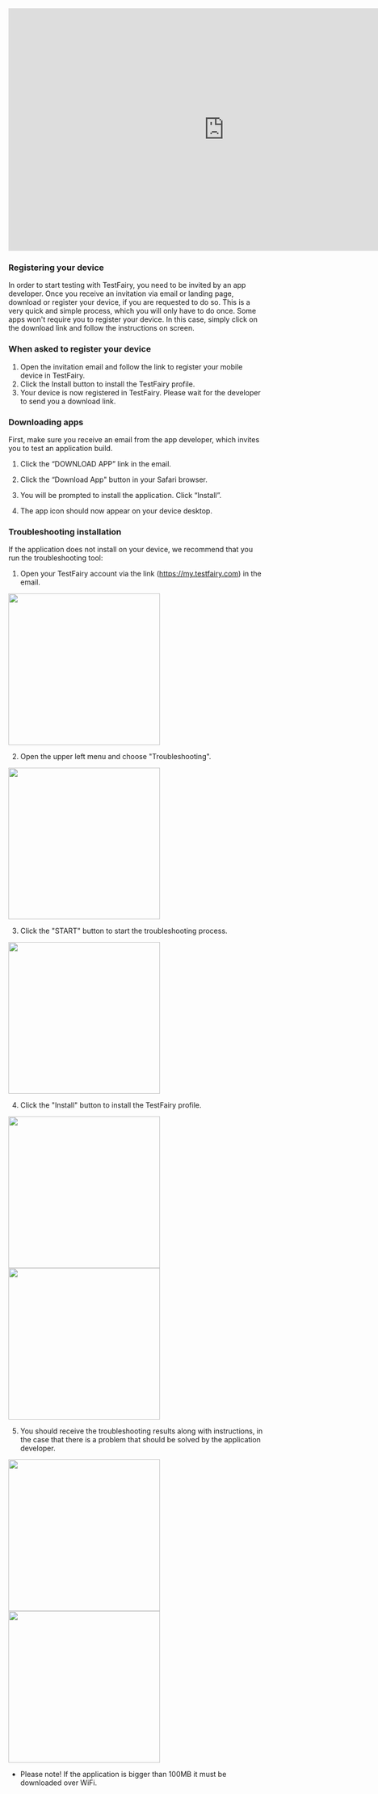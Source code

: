 
<iframe width="854" height="480" src="https://www.youtube.com/embed/YqhiGrh7vjc" frameborder="0" allow="autoplay; encrypted-media" allowfullscreen></iframe>


### Registering your device

In order to start testing with TestFairy, you need to be invited by an app developer.
Once you receive an invitation via email or landing page, download or register your device, if you are requested to do so.
This is a very quick and simple process, which you will only have to do once.
Some apps won't require you to register your device. In this case, simply click on the download link and follow the instructions on screen. 

### When asked to register your device

1. Open the invitation email and follow the link to register your mobile device in TestFairy.
2. Click the Install button to install the TestFairy profile.
3. Your device is now registered in TestFairy. Please wait for the developer to send you a download link.


### Downloading apps

First, make sure you receive an email from the app developer, which invites you to test an application build.

1. Click the “DOWNLOAD APP” link in the email.

2. Click the “Download App" button in your Safari browser.

3. You will be prompted to install the application. Click “Install”.

4. The app icon should now appear on your device desktop. 



### Troubleshooting installation

If the application does not install on your device, we recommend that you run the troubleshooting tool:

1. Open your TestFairy account via the link (https://my.testfairy.com) in the email.

  <img src="/img/tester/31-mytestfairy.png" width="300"/>

2. Open the upper left menu and choose "Troubleshooting".

  <img src="/img/tester/32-mytestfairy-menu.png" width="300"/>

3. Click the "START" button to start the troubleshooting process.

  <img src="/img/tester/33-mytestfairy-trbl-start.png" width="300"/> 

4. Click the "Install" button to install the TestFairy profile.

  <img src="/img/tester/34-profile.png" width="300"/> <img src="/img/tester/35-profile-install.png" width="300"/> 

5. You should receive the troubleshooting results along with instructions, in the case that there is a problem that should be solved by the application developer.

  <img src="/img/tester/35-trble-done-success.png" width="300"/> <img src="/img/tester/36-trble-doe-fail.png" width="300"/>

* Please note! If the application is bigger than 100MB it must be downloaded over WiFi.




